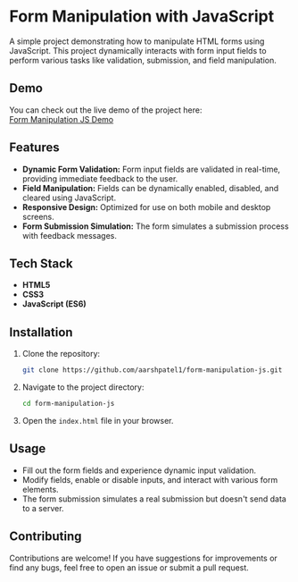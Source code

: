 # Form Manipulation with JavaScript

A simple project demonstrating how to manipulate HTML forms using JavaScript. This project dynamically interacts with form input fields to perform various tasks like validation, submission, and field manipulation.

## Demo

You can check out the live demo of the project here:  
[Form Manipulation JS Demo](https://aarshpatel1.github.io/form-manipulation-js/)

## Features

- **Dynamic Form Validation:** Form input fields are validated in real-time, providing immediate feedback to the user.
- **Field Manipulation:** Fields can be dynamically enabled, disabled, and cleared using JavaScript.
- **Responsive Design:** Optimized for use on both mobile and desktop screens.
- **Form Submission Simulation:** The form simulates a submission process with feedback messages.

## Tech Stack

- **HTML5**
- **CSS3**
- **JavaScript (ES6)**

## Installation

1. Clone the repository:
    ```bash
    git clone https://github.com/aarshpatel1/form-manipulation-js.git
    ```
2. Navigate to the project directory:
    ```bash
    cd form-manipulation-js
    ```
3. Open the `index.html` file in your browser.

## Usage

- Fill out the form fields and experience dynamic input validation.
- Modify fields, enable or disable inputs, and interact with various form elements.
- The form submission simulates a real submission but doesn't send data to a server.

## Contributing

Contributions are welcome! If you have suggestions for improvements or find any bugs, feel free to open an issue or submit a pull request.
